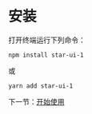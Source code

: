 # 安装

打开终端运行下列命令：

```
npm install star-ui-1
```

或

```
yarn add star-ui-1
```

下一节：[开始使用](#/doc/get-started)